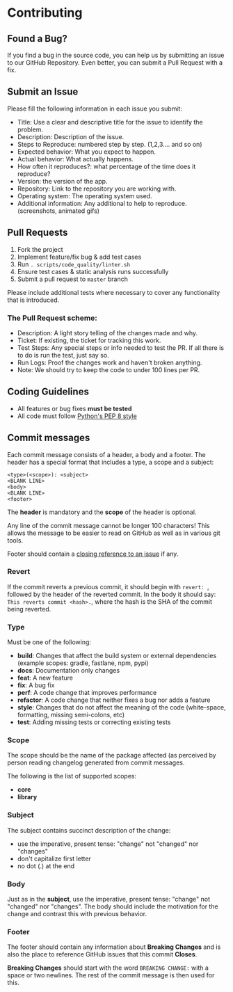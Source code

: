 # Contributing

## Found a Bug?

If you find a bug in the source code, you can help us by submitting an issue to our GitHub Repository. Even better, you can submit a Pull Request with a fix.

## Submit an Issue

Please fill the following information in each issue you submit:

* Title: Use a clear and descriptive title for the issue to identify the problem.
* Description: Description of the issue.
* Steps to Reproduce: numbered step by step. (1,2,3.… and so on)
* Expected behavior: What you expect to happen.
* Actual behavior: What actually happens.
* How often it reproduces?: what percentage of the time does it reproduce?
* Version: the version of the app.
* Repository: Link to the repository you are working with.
* Operating system: The operating system used.
* Additional information: Any additional to help to reproduce. (screenshots, animated gifs)

## Pull Requests

1. Fork the project
2. Implement feature/fix bug & add test cases
3. Run `. scripts/code_quality/linter.sh`
4. Ensure test cases & static analysis runs successfully
5. Submit a pull request to `master` branch

Please include additional tests where necessary to cover any functionality that is introduced.

### The Pull Request scheme:

 * Description: A light story telling of the changes made and why.
 * Ticket: If existing, the ticket for tracking this work.
 * Test Steps: Any special steps or info needed to test the PR. If all there is to do is run the test, just say so.
 * Run Logs: Proof the changes work and haven't broken anything.
 * Note: We should try to keep the code to under 100 lines per PR.
 
## Coding Guidelines

* All features or bug fixes **must be tested**
* All code must follow [Python's PEP 8 style](https://www.python.org/dev/peps/pep-0008/)

## Commit messages

Each commit message consists of a header, a body and a footer. The header has a special format that includes a type, a scope and a subject:

```
<type>(<scope>): <subject>
<BLANK LINE>
<body>
<BLANK LINE>
<footer>
```

The **header** is mandatory and the **scope** of the header is optional.

Any line of the commit message cannot be longer 100 characters! This allows the message to be easier
to read on GitHub as well as in various git tools.

Footer should contain a [closing reference to an issue](https://help.github.com/articles/closing-issues-via-commit-messages/) if any.

### Revert

If the commit reverts a previous commit, it should begin with `revert: `, followed by the header of the reverted commit. In the body it should say: `This reverts commit <hash>.`, where the hash is the SHA of the commit being reverted.

### Type

Must be one of the following:

* **build**: Changes that affect the build system or external dependencies (example scopes: gradle, fastlane, npm, pypi)
* **docs**: Documentation only changes
* **feat**: A new feature
* **fix**: A bug fix
* **perf**: A code change that improves performance
* **refactor**: A code change that neither fixes a bug nor adds a feature
* **style**: Changes that do not affect the meaning of the code (white-space, formatting, missing semi-colons, etc)
* **test**: Adding missing tests or correcting existing tests

### Scope
The scope should be the name of the package affected (as perceived by person reading changelog generated from commit messages.

The following is the list of supported scopes:

* **core**
* **library**

### Subject

The subject contains succinct description of the change:

* use the imperative, present tense: "change" not "changed" nor "changes"
* don't capitalize first letter
* no dot (.) at the end

### Body

Just as in the **subject**, use the imperative, present tense: "change" not "changed" nor "changes".
The body should include the motivation for the change and contrast this with previous behavior.

### Footer

The footer should contain any information about **Breaking Changes** and is also the place to
reference GitHub issues that this commit **Closes**.

**Breaking Changes** should start with the word `BREAKING CHANGE:` with a space or two newlines. The rest of the commit message is then used for this.